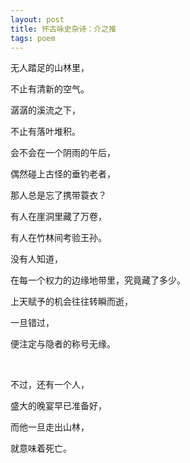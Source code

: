 ```yaml
---
layout: post
title: 怀古咏史杂诗：介之推
tags: poem
---
```



无人踏足的山林里，

不止有清新的空气。

潺潺的溪流之下，

不止有落叶堆积。

会不会在一个阴雨的午后，

偶然碰上古怪的垂钓老者，

那人总是忘了携带蓑衣？

有人在崖洞里藏了万卷，

有人在竹林间考验王孙。

没有人知道，

在每一个权力的边缘地带里，究竟藏了多少。

上天赋予的机会往往转瞬而逝，

一旦错过，

便注定与隐者的称号无缘。

<br>

不过，还有一个人，

盛大的晚宴早已准备好，

而他一旦走出山林，

就意味着死亡。